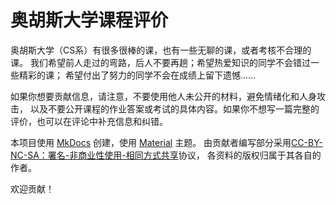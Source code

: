 # 奥胡斯大学课程评价

奥胡斯大学（CS系）有很多很棒的课，也有一些无聊的课，或者考核不合理的课。
我们希望前人走过的弯路，后人不要再趟；希望热爱知识的同学不会错过一些精彩的课；
希望付出了努力的同学不会在成绩上留下遗憾……

如果你想要贡献信息，请注意，不要使用他人未公开的材料，避免情绪化和人身攻击，
以及不要公开课程的作业答案或考试的具体内容。如果你不想写一篇完整的评价，也可以在评论中补充信息和纠错。

本项目使用 [MkDocs](https://www.mkdocs.org/) 创建，使用 [Material](https://squidfunk.github.io/mkdocs-material/) 主题。
由贡献者编写部分采用[CC-BY-NC-SA：署名-非商业性使用-相同方式共享](https://creativecommons.org/licenses/by-nc-sa/4.0/deed.zh)协议，
各资料的版权归属于其各自的作者。

欢迎贡献！
